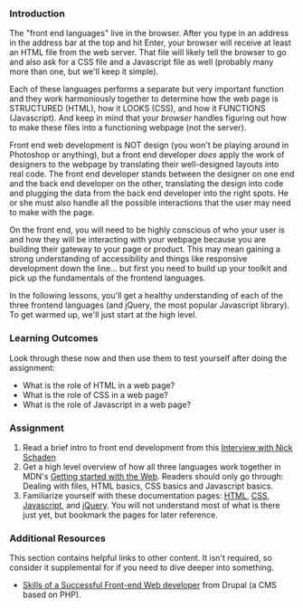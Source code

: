 ### <a id="introduction"></a>Introduction

The "front end languages" live in the browser.  After you type in an address in the address bar at the top and hit Enter, your browser will receive at least an HTML file from the web server.  That file will likely tell the browser to go and also ask for a CSS file and a Javascript file as well (probably many more than one, but we'll keep it simple).  

Each of these languages performs a separate but very important function and they work harmoniously together to determine how the web page is STRUCTURED (HTML), how it LOOKS (CSS), and how it FUNCTIONS (Javascript).  And keep in mind that your *browser* handles figuring out how to make these files into a functioning webpage (not the server).

Front end web development is NOT design (you won't be playing around in Photoshop or anything), but a front end developer *does* apply the work of designers to the webpage by translating their well-designed layouts into real code.  The front end developer stands between the designer on one end and the back end developer on the other, translating the design into code and plugging the data from the back end developer into the right spots.  He or she must also handle all the possible interactions that the user may need to make with the page.

On the front end, you will need to be highly conscious of who your user is and how they will be interacting with your webpage because you are building their gateway to your page or product.  This may mean gaining a strong understanding of accessibility and things like responsive development down the line... but first you need to build up your toolkit and pick up the fundamentals of the frontend languages.

In the following lessons, you'll get a healthy understanding of each of the three frontend languages (and jQuery, the most popular Javascript library).  To get warmed up, we'll just start at the high level.

### <a id="learning-outcomes"></a>Learning Outcomes
Look through these now and then use them to test yourself after doing the assignment:

* What is the role of HTML in a web page?
* What is the role of CSS in a web page?
* What is the role of Javascript in a web page?

### <a id="assignment"></a>Assignment

<div class="lesson-content__panel" markdown="1">

  1. Read a brief intro to front end development from this [Interview with Nick Schaden](https://generalassemb.ly/blog/what-is-front-end-web-development/)
  2. Get a high level overview of how all three languages work together in MDN's [Getting started with the Web](https://developer.mozilla.org/en-US/Learn/Getting_started_with_the_web). Readers should only go through: Dealing with files, HTML basics, CSS basics and Javascript basics.
  3. Familiarize yourself with these documentation pages: [HTML](https://developer.mozilla.org/en-US/docs/Web/HTML/Element), [CSS](https://developer.mozilla.org/en-US/docs/Web/CSS/Reference#Keyword_index), [Javascript](https://developer.mozilla.org/en-US/docs/Web/JavaScript/Reference), and [jQuery](http://api.jquery.com/). You will not understand most of what is there just yet, but bookmark the pages for later reference.

</div>

### <a id="additional-resources"></a>Additional Resources
This section contains helpful links to other content. It isn't required, so consider it supplemental for if you need to dive deeper into something.

* [Skills of a Successful Front-end Web developer](https://web.archive.org/web/20151110193658/https://www.drupal.org/node/1245650) from Drupal (a CMS based on PHP).
